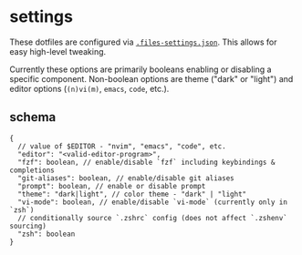 # settings

These dotfiles are configured via [`.files-settings.json`](../../.files-settings.json). This allows for easy high-level tweaking.

Currently these options are primarily booleans enabling or disabling a specific component. Non-boolean options are theme ("dark" or "light") and editor options (`(n)vi(m)`, `emacs`, `code`, etc.).

## schema

```jsonc
{
  // value of $EDITOR - "nvim", "emacs", "code", etc.
  "editor": "<valid-editor-program>",
  "fzf": boolean, // enable/disable `fzf` including keybindings & completions
  "git-aliases": boolean, // enable/disable git aliases
  "prompt": boolean, // enable or disable prompt
  "theme": "dark|light", // color theme - "dark" | "light"
  "vi-mode": boolean, // enable/disable `vi-mode` (currently only in `zsh`)
  // conditionally source `.zshrc` config (does not affect `.zshenv` sourcing)
  "zsh": boolean
}
```
